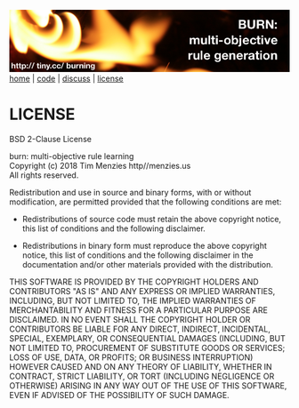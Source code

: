 
<a href="http://tiny.cc/burning"><img src="etc/img/burn.png"></a><br clear=all>
[home](http://tiny.cc/burning) | [code](https://github.com/burn/burn) | [discuss](https://github.com/burn/burn/issues) | [license](https://github.com/burn/burn/blob/master/LICENSE.md)

# LICENSE

BSD 2-Clause License

burn: multi-objective rule learning     
Copyright (c) 2018 Tim Menzies http//menzies.us    
All rights reserved.

Redistribution and use in source and binary forms, with or without
modification, are permitted provided that the following conditions are met:

* Redistributions of source code must retain the above copyright notice, this
  list of conditions and the following disclaimer.

* Redistributions in binary form must reproduce the above copyright notice,
  this list of conditions and the following disclaimer in the documentation
  and/or other materials provided with the distribution.

THIS SOFTWARE IS PROVIDED BY THE COPYRIGHT HOLDERS AND CONTRIBUTORS "AS IS"
AND ANY EXPRESS OR IMPLIED WARRANTIES, INCLUDING, BUT NOT LIMITED TO, THE
IMPLIED WARRANTIES OF MERCHANTABILITY AND FITNESS FOR A PARTICULAR PURPOSE ARE
DISCLAIMED. IN NO EVENT SHALL THE COPYRIGHT HOLDER OR CONTRIBUTORS BE LIABLE
FOR ANY DIRECT, INDIRECT, INCIDENTAL, SPECIAL, EXEMPLARY, OR CONSEQUENTIAL
DAMAGES (INCLUDING, BUT NOT LIMITED TO, PROCUREMENT OF SUBSTITUTE GOODS OR
SERVICES; LOSS OF USE, DATA, OR PROFITS; OR BUSINESS INTERRUPTION) HOWEVER
CAUSED AND ON ANY THEORY OF LIABILITY, WHETHER IN CONTRACT, STRICT LIABILITY,
OR TORT (INCLUDING NEGLIGENCE OR OTHERWISE) ARISING IN ANY WAY OUT OF THE USE
OF THIS SOFTWARE, EVEN IF ADVISED OF THE POSSIBILITY OF SUCH DAMAGE.
